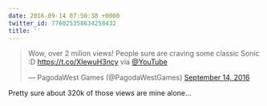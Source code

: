 ```yaml
---
date: 2016-09-14 07:50:38 +0000
twitter_id: 776025358634258432
title: ''
---
```


<blockquote class="twitter-tweet"><p lang="en" dir="ltr">Wow, over 2 milion views! People sure are craving some classic Sonic :D  <a href="https://t.co/XIewuH3ncy">https://t.co/XIewuH3ncy</a> via <a href="https://twitter.com/YouTube?ref_src=twsrc%5Etfw">@YouTube</a></p>&mdash; PagodaWest Games (@PagodaWestGames) <a href="https://twitter.com/PagodaWestGames/status/775953439775784960?ref_src=twsrc%5Etfw">September 14, 2016</a></blockquote>
<script async src="https://platform.twitter.com/widgets.js" charset="utf-8"></script>

Pretty sure about 320k of those views are mine alone... 
